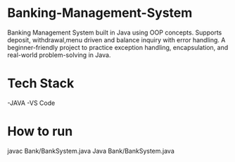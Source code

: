 # Banking-Management-System
Banking Management System built in Java using OOP concepts. Supports deposit, withdrawal,menu driven and balance inquiry with error handling. A beginner-friendly project to practice exception handling, encapsulation, and real-world problem-solving in Java.
# Tech Stack
   -JAVA
   -VS Code
# How to run
javac Bank/BankSystem.java
Java Bank/BankSystem.java
